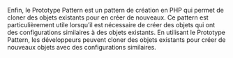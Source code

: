 Enfin, le Prototype Pattern est un pattern de création en PHP qui permet de cloner des objets existants pour en créer de nouveaux. Ce pattern est particulièrement utile lorsqu’il est nécessaire de créer des objets qui ont des configurations similaires à des objets existants. En utilisant le Prototype Pattern, les développeurs peuvent cloner des objets existants pour créer de nouveaux objets avec des configurations similaires.